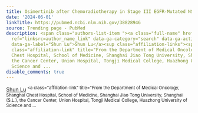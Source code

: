 ```yaml
---
title: Osimertinib after Chemoradiotherapy in Stage III EGFR-Mutated NSCLC.
date: '2024-06-01'
linkTitle: https://pubmed.ncbi.nlm.nih.gov/38828946
source: Trending page - PubMed
description: <span class="authors-list-item "><a class="full-name" href="https://pubmed.ncbi.nlm.nih.gov/?term=Lu+S&amp;cauthor_id=38828946"
  ref="linksrc=author_name_link" data-ga-category="search" data-ga-action="author_link"
  data-ga-label="Shun Lu">Shun Lu</a><sup class="affiliation-links"><span class="author-sup-separator">&nbsp;</span><a
  class="affiliation-link" title="From the Department of Medical Oncology, Shanghai
  Chest Hospital, School of Medicine, Shanghai Jiao Tong University, Shanghai (S.L.),
  the Cancer Center, Union Hospital, Tongji Medical College, Huazhong University of
  Science and ...
disable_comments: true
---
```

<span class="authors-list-item "><a class="full-name" href="https://pubmed.ncbi.nlm.nih.gov/?term=Lu+S&amp;cauthor_id=38828946" ref="linksrc=author_name_link" data-ga-category="search" data-ga-action="author_link" data-ga-label="Shun Lu">Shun Lu</a><sup class="affiliation-links"><span class="author-sup-separator">&nbsp;</span><a class="affiliation-link" title="From the Department of Medical Oncology, Shanghai Chest Hospital, School of Medicine, Shanghai Jiao Tong University, Shanghai (S.L.), the Cancer Center, Union Hospital, Tongji Medical College, Huazhong University of Science and ...